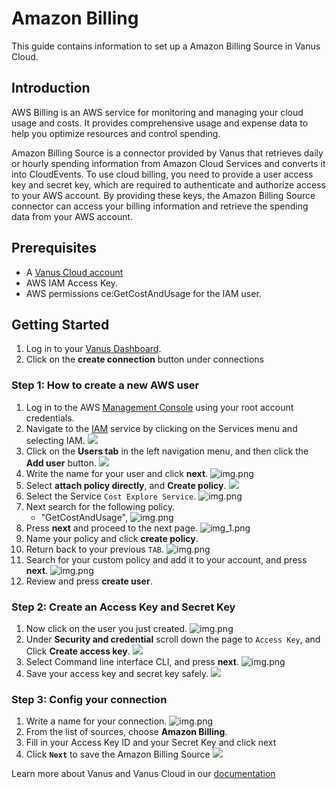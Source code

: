 # Amazon Billing

This guide contains information to set up a Amazon Billing Source in Vanus Cloud.

## Introduction

AWS Billing is an AWS service for monitoring and managing your cloud usage and costs. It provides comprehensive usage and expense data to help you optimize resources and control spending.

Amazon Billing Source is a connector provided by Vanus that retrieves daily or hourly spending information from Amazon Cloud Services and converts it into CloudEvents. To use cloud billing, you need to provide a user access key and secret key, which are required to authenticate and authorize access to your AWS account. By providing these keys, the Amazon Billing Source connector can access your billing information and retrieve the spending data from your AWS account.

## Prerequisites

- A [Vanus Cloud account](https://cloud.vanus.ai)
- AWS IAM Access Key.
- AWS permissions ce:GetCostAndUsage for the IAM user.

## Getting Started

1. Log in to your [Vanus Dashboard](https://cloud.vanus.ai/dashboard).
2. Click on the **create connection** button under connections

### Step 1: How to create a new AWS user

1. Log in to the AWS [Management Console](https://aws.amazon.com) using your root account credentials.
2. Navigate to the [IAM](https://console.aws.amazon.com/iam/) service by clicking on the Services menu and selecting IAM.
   ![](images/findIAM.png)
3. Click on the **Users tab** in the left navigation menu, and then click the **Add user** button.
![](images/AddUser.png)
4. Write the name for your user and click **next**.
![img.png](images/setname.png)
5. Select **attach policy directly**, and **Create policy**.
![](images/permissionoption.png)
6. Select the Service `Cost Explore Service`.
![img.png](images/searchcost.png)
7. Next search for the following policy.
   - "GetCostAndUsage", 
![img.png](images/search.png)
8. Press **next** and proceed to the next page.
![img_1.png](images/tag.png)
9. Name your policy and click **create policy**.
10. Return back to your previous `TAB`.
![img.png](images/tab.png)
11. Search for your custom policy and add it to your account, and press **next**.
![img.png](images/policy.png)
12. Review and press **create user**.

### Step 2: Create an Access Key and Secret Key
1. Now click on the user you just created.
![img.png](images/user.png)
2. Under **Security and credential** scroll down the page to `Access Key`, and Click **Create access key**.
    ![](images/createAccesskey.png)
3. Select Command line interface CLI, and press **next**.
![img.png](images/CLI.png)
4. Save your access key and secret key safely.
    ![](images/img.png)

### Step 3: Config your connection

1. Write a name for your connection.
      ![img.png](images/name.png)
2. From the list of sources, choose **Amazon Billing**.
3. Fill in your Access Key ID and your Secret Key and click next
4. Click **`Next`** to save the Amazon Billing Source
![](images/aws-billing.png)

Learn more about Vanus and Vanus Cloud in our [documentation](https://docs.vanus.ai)